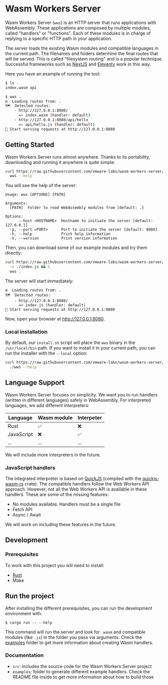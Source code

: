 # Wasm Workers Server

Wasm Workers Server (`wws`) is an HTTP server that runs applications with WebAssembly. These applications are composed by multiple modules, called "handlers" or "functions". Each of these modules is in charge of replying to a specific HTTP path in your application.

The server loads the existing Wasm modules and compatible languages in the current path. The filenames and folders determine the final routes that will be served. This is called "filesystem routing" and is a popular technique. Successful frameworks such as [NextJS](https://nextjs.org/) and [Eleventy](https://www.11ty.dev/) work in this way.

Here you have an example of running the tool:

```bash
$ ls .
index.wasm api

$ wws .
⚙️  Loading routes from: .
🗺  Detected routes:
    - http://127.0.0.1:8080/
      => index.wasm (handler: default)
    - http://127.0.0.1:8080/api/hello
      => api/hello.js (handler: default)
🚀 Start serving requests at http://127.0.0.1:8080
```

## Getting Started

Wasm Workers Server runs almost anywhere. Thanks to its portability, downloading and running it anywhere is quite simple:

```bash
curl https://raw.githubusercontent.com/vmware-labs/wasm-workers-server/main/install.sh | bash && \
  wws --help
```

You will see the help of the server:

```
Usage: wws [OPTIONS] [PATH]

Arguments:
  [PATH]  Folder to read WebAssembly modules from [default: .]

Options:
      --host <HOSTNAME>  Hostname to initiate the server [default: 127.0.0.1]
  -p, --port <PORT>      Port to initiate the server [default: 8080]
  -h, --help             Print help information
  -V, --version          Print version information
```

Then, you can download some of our example modules and try them directly:

```bash
curl https://raw.githubusercontent.com/vmware-labs/wasm-workers-server/main/examples/js-basic/handler.js \
  -o ./index.js && \
  wws .
```

The server will start immediately:

```
⚙️  Loading routes from: .
🗺  Detected routes:
    - http://127.0.0.1:8080/
      => index.js (handler: default)
🚀 Start serving requests at http://127.0.0.1:8080
```

Now, open your browser at <http://127.0.0.1:8080>.

### Local installation

By default, our `install.sh` script will place the `wws` binary in the `/usr/local/bin` path. If you want to install it in your current path, you can run the installer with the `--local` option:

```bash
curl https://raw.githubusercontent.com/vmware-labs/wasm-workers-server/main/install.sh | bash -s -- --local && \
  ./wws --help
```

## Language Support

Wasm Workers Server focuses on simplicity. We want you to run handlers (written in different languages) safely in WebAssembly. For interpreted languages, we add different interpreters:

| Language | Wasm module | Interpeter |
| --- | --- | --- |
| Rust | ✅ | ❌ |
| JavaScript | ❌ | ✅ |
| ... | ... | ... |

We will include more interpreters in the future.

### JavaScript handlers

The integrated interpreter is based on [QuickJS](https://bellard.org/quickjs/) (compiled with the [quickjs-wasm-rs](https://crates.io/crates/quickjs-wasm-rs) crate). The compatible handlers follow the Web Workers API approach. However, not all the Web Workers API is available in these handlers. These are some of the missing features:

- No modules available. Handlers must be a single file
- Fetch API
- Async / Await

We will work on including these features in the future.

## Development

### Prerequisites

To work with this project you will need to install:

* [Rust](https://www.rust-lang.org/tools/install)
* Make

## Run the project

After installing the different prerequisites, you can run the development environment with:

```
$ cargo run -- --help
```

This command will run the server and look for `.wasm` and compatible modules (like `.js`) in the folder you pass via arguments. Check the [examples](./examples/) folder to get more information about creating Wasm handlers.

### Documentation

* `src`: includes the source code for the Wasm Workers Server project
* `examples`: folder to generate different example handlers. Check the README file inside to get more information about how to build those
